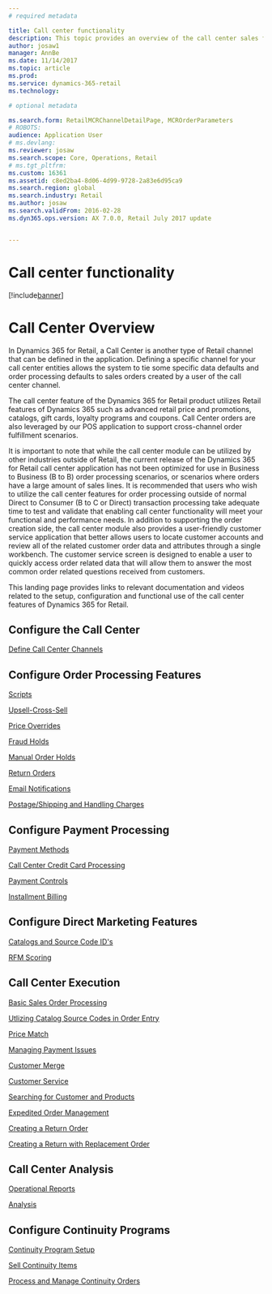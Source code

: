 ```yaml
---
# required metadata

title: Call center functionality
description: This topic provides an overview of the call center sales functionality in Microsoft Dynamics 365 for Retail.
author: josaw1
manager: AnnBe
ms.date: 11/14/2017
ms.topic: article
ms.prod: 
ms.service: dynamics-365-retail
ms.technology: 

# optional metadata

ms.search.form: RetailMCRChannelDetailPage, MCROrderParameters
# ROBOTS: 
audience: Application User
# ms.devlang: 
ms.reviewer: josaw
ms.search.scope: Core, Operations, Retail
# ms.tgt_pltfrm: 
ms.custom: 16361
ms.assetid: c8ed2ba4-8d06-4d99-9728-2a83e6d95ca9
ms.search.region: global
ms.search.industry: Retail
ms.author: josaw
ms.search.validFrom: 2016-02-28
ms.dyn365.ops.version: AX 7.0.0, Retail July 2017 update


---
```


# Call center functionality

[!include[banner](includes/banner.md)]

<!-- Total re-write to make this call center landing page - deleted all previous content - hhaines -->   

# Call Center Overview

In Dynamics 365 for Retail, a Call Center is another type of Retail channel that can be defined in the application.   Defining a specific channel for your call center entities allows the system to tie some specific data defaults and order processing defaults to sales orders created by a user of the call center channel.

The call center feature of the Dynamics 365 for Retail product utilizes Retail features of Dynamics 365 such as advanced retail price and promotions, catalogs, gift cards, loyalty programs and coupons.  Call Center orders are also leveraged by our POS application to support cross-channel order fulfillment scenarios.

It is important to note that while the call center module can be utilized by other industries outside of Retail, the current release of the Dynamics 365 for Retail call center application has not been optimized for use in Business to Business (B to B) order processing scenarios, or scenarios where orders have a large amount of sales lines.   It is recommended that users who wish to utilize the call center features for order processing outside of normal Direct to Consumer (B to C or Direct) transaction processing take adequate time to test and validate that enabling call center functionality will meet your functional and performance needs.
In addition to supporting the order creation side, the call center module also provides a user-friendly customer service application that better allows users to locate customer accounts and review all of the related customer order data and attributes through a single workbench.  The customer service screen is designed to enable a user to quickly access order related data that will allow them to answer the most common order related questions received from customers.

This landing page provides links to relevant documentation and videos related to the setup, configuration and functional use of the call center features of Dynamics 365 for Retail.


<!-- We will eventually put a video overview of call center in this space - hhaines -->   

<!-- Links to documents are being added below - not all have actual branches or completed documents - these need to be created - hhaines -->   

## Configure the Call Center
[Define Call Center Channels](../blob/master/xxx)

## Configure Order Processing Features
[Scripts](../blob/master/xxx)

[Upsell-Cross-Sell](../blob/master/xxx)

[Price Overrides](../blob/master/xxx)

[Fraud Holds](https://docs.microsoft.com/en-us/dynamics365/unified-operations/retail/set-up-fraud-alerts)

[Manual Order Holds](https://docs.microsoft.com/en-us/dynamics365/unified-operations/retail/work-with-order-holds)

[Return Orders](../blob/master/xxx)

[Email Notifications](../blob/master/xxx)

[Postage/Shipping and Handling Charges](../blob/master/xxx)

## Configure Payment Processing
[Payment Methods](https://docs.microsoft.com/en-us/dynamics365/unified-operations/retail/work-with-payments)

[Call Center Credit Card Processing](../blob/master/xxx)

[Payment Controls](../blob/master/xxx)

[Installment Billing](../blob/master/xxx)


## Configure Direct Marketing Features
[Catalogs and Source Code ID's](hhttps://docs.microsoft.com/en-us/dynamics365/unified-operations/retail/call-center-catalogs)

[RFM Scoring](https://docs.microsoft.com/en-us/dynamics365/unified-operations/retail/set-up-rfm-analysis)


## Call Center Execution
[Basic Sales Order Processing](../blob/master/xxx)

[Utlizing Catalog Source Codes in Order Entry](../blob/master/xxx)

[Price Match](../blob/master/xxx)

[Managing Payment Issues](../blob/master/xxx)

[Customer Merge](../blob/master/xxx)

[Customer Service](../blob/master/xxx)

[Searching for Customer and Products](../blob/master/xxx)

[Expedited Order Management](../blob/master/xxx)

[Creating a Return Order](../blob/master/xxx)

[Creating a Return with Replacement Order](../blob/master/xxx)

## Call Center Analysis
[Operational Reports](../blob/master/xxx)

[Analysis](../blob/master/xxx)


## Configure Continuity Programs
[Continuity Program Setup](https://docs.microsoft.com/en-us/dynamics365/unified-operations/retail/set-up-continuity-program)

[Sell Continuity Items](../blob/master/xxx)

[Process and Manage Continuity Orders](../blob/master/xxx)

